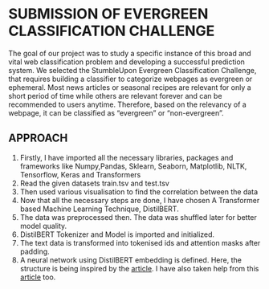 <h1>SUBMISSION OF EVERGREEN CLASSIFICATION CHALLENGE</h1>
<p1>The goal of our project was to study a
specific instance of this broad and vital web
classification problem and developing a
successful prediction system. We selected
the StumbleUpon Evergreen Classification
Challenge, that requires building a classifier
to categorize webpages as evergreen or
ephemeral. Most news articles or seasonal
recipes are relevant for only a short period of
time while others are relevant forever and
can be recommended to users anytime.
Therefore, based on the relevancy of a
webpage, it can be classified as “evergreen”
or “non-evergreen”.</p>
<h2>APPROACH</h2>
<p2>
  <ol>
  <li> Firstly, I have imported all the necessary libraries, packages and frameworks like Numpy,Pandas, Sklearn, Seaborn, Matplotlib, NLTK, Tensorflow, Keras and Transformers</li>
    <li> Read the given datasets train.tsv and test.tsv </li>
    <li>Then used various visualisation to find the correlation between the data</li>
    <li>Now that all the necessary steps are done, I have chosen A Transformer based Machine Learning Technique, DistilBERT.</li>
    <li>The data was preprocessed then. The data was shuffled later for better model quality.</li>
    <li>DistilBERT Tokenizer and Model is imported and initialized.</li>
    <li>The text data is transformed into tokenised ids and attention masks after padding.</li>
    <li>A neural network using DistilBERT embedding is defined. Here, the structure is being inspired by the <a href="https://github.com/TinySuitStarfishAbhi/StumbleUponClassifier/blob/master/Approach.pdf">article</a>. I have also taken help from this <a href="https://github.com/aishikasaha/evergreen_classification/blob/main/RoySaraiya_StumbleUponClassification.pdf">article</a> too.
  </ol>
